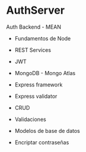# AuthServer

Auth Backend - MEAN

- Fundamentos de Node

- REST Services

- JWT

- MongoDB - Mongo Atlas

- Express framework

- Express validator

- CRUD

- Validaciones

- Modelos de base de datos

- Encriptar contraseñas
